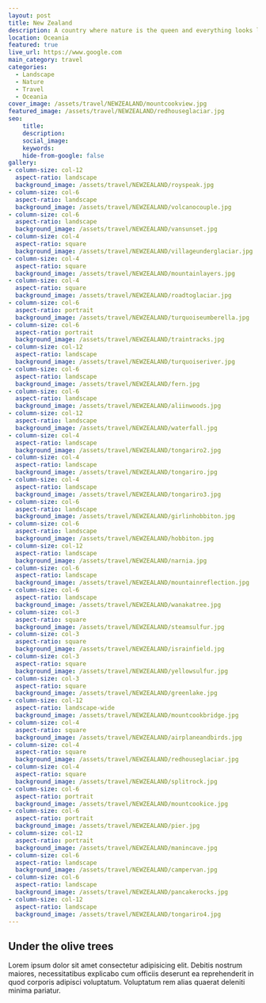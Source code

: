 ```yaml
---
layout: post
title: New Zealand
description: A country where nature is the queen and everything looks like a painting
location: Oceania
featured: true
live_url: https://www.google.com
main_category: travel
categories:
  - Landscape
  - Nature
  - Travel
  - Oceania
cover_image: /assets/travel/NEWZEALAND/mountcookview.jpg
featured_image: /assets/travel/NEWZEALAND/redhouseglaciar.jpg
seo:
    title:
    description:
    social_image:
    keywords:
    hide-from-google: false 
gallery:
- column-size: col-12
  aspect-ratio: landscape
  background_image: /assets/travel/NEWZEALAND/royspeak.jpg
- column-size: col-6
  aspect-ratio: landscape
  background_image: /assets/travel/NEWZEALAND/volcanocouple.jpg
- column-size: col-6
  aspect-ratio: landscape
  background_image: /assets/travel/NEWZEALAND/vansunset.jpg
- column-size: col-4
  aspect-ratio: square
  background_image: /assets/travel/NEWZEALAND/villageunderglaciar.jpg
- column-size: col-4
  aspect-ratio: square
  background_image: /assets/travel/NEWZEALAND/mountainlayers.jpg
- column-size: col-4
  aspect-ratio: square
  background_image: /assets/travel/NEWZEALAND/roadtoglaciar.jpg
- column-size: col-6
  aspect-ratio: portrait
  background_image: /assets/travel/NEWZEALAND/turquoiseumberella.jpg
- column-size: col-6
  aspect-ratio: portrait
  background_image: /assets/travel/NEWZEALAND/traintracks.jpg
- column-size: col-12
  aspect-ratio: landscape
  background_image: /assets/travel/NEWZEALAND/turquoiseriver.jpg
- column-size: col-6
  aspect-ratio: landscape
  background_image: /assets/travel/NEWZEALAND/fern.jpg
- column-size: col-6
  aspect-ratio: landscape
  background_image: /assets/travel/NEWZEALAND/aliinwoods.jpg
- column-size: col-12
  aspect-ratio: landscape
  background_image: /assets/travel/NEWZEALAND/waterfall.jpg
- column-size: col-4
  aspect-ratio: landscape
  background_image: /assets/travel/NEWZEALAND/tongariro2.jpg
- column-size: col-4
  aspect-ratio: landscape
  background_image: /assets/travel/NEWZEALAND/tongariro.jpg
- column-size: col-4
  aspect-ratio: landscape
  background_image: /assets/travel/NEWZEALAND/tongariro3.jpg
- column-size: col-6
  aspect-ratio: landscape
  background_image: /assets/travel/NEWZEALAND/girlinhobbiton.jpg
- column-size: col-6
  aspect-ratio: landscape
  background_image: /assets/travel/NEWZEALAND/hobbiton.jpg
- column-size: col-12
  aspect-ratio: landscape
  background_image: /assets/travel/NEWZEALAND/narnia.jpg
- column-size: col-6
  aspect-ratio: landscape
  background_image: /assets/travel/NEWZEALAND/mountainreflection.jpg
- column-size: col-6
  aspect-ratio: landscape
  background_image: /assets/travel/NEWZEALAND/wanakatree.jpg
- column-size: col-3
  aspect-ratio: square
  background_image: /assets/travel/NEWZEALAND/steamsulfur.jpg
- column-size: col-3
  aspect-ratio: square
  background_image: /assets/travel/NEWZEALAND/israinfield.jpg
- column-size: col-3
  aspect-ratio: square
  background_image: /assets/travel/NEWZEALAND/yellowsulfur.jpg
- column-size: col-3
  aspect-ratio: square
  background_image: /assets/travel/NEWZEALAND/greenlake.jpg
- column-size: col-12
  aspect-ratio: landscape-wide
  background_image: /assets/travel/NEWZEALAND/mountcookbridge.jpg
- column-size: col-4
  aspect-ratio: square
  background_image: /assets/travel/NEWZEALAND/airplaneandbirds.jpg
- column-size: col-4
  aspect-ratio: square
  background_image: /assets/travel/NEWZEALAND/redhouseglaciar.jpg
- column-size: col-4
  aspect-ratio: square
  background_image: /assets/travel/NEWZEALAND/splitrock.jpg
- column-size: col-6
  aspect-ratio: portrait
  background_image: /assets/travel/NEWZEALAND/mountcookice.jpg
- column-size: col-6
  aspect-ratio: portrait
  background_image: /assets/travel/NEWZEALAND/pier.jpg
- column-size: col-12
  aspect-ratio: portrait
  background_image: /assets/travel/NEWZEALAND/manincave.jpg
- column-size: col-6
  aspect-ratio: landscape
  background_image: /assets/travel/NEWZEALAND/campervan.jpg
- column-size: col-6
  aspect-ratio: landscape
  background_image: /assets/travel/NEWZEALAND/pancakerocks.jpg
- column-size: col-12
  aspect-ratio: landscape
  background_image: /assets/travel/NEWZEALAND/tongariro4.jpg
---
```


## Under the olive trees

Lorem ipsum dolor sit amet consectetur adipisicing elit. Debitis nostrum maiores, necessitatibus explicabo cum officiis deserunt ea reprehenderit in quod corporis adipisci voluptatum. Voluptatum rem alias quaerat deleniti minima pariatur.